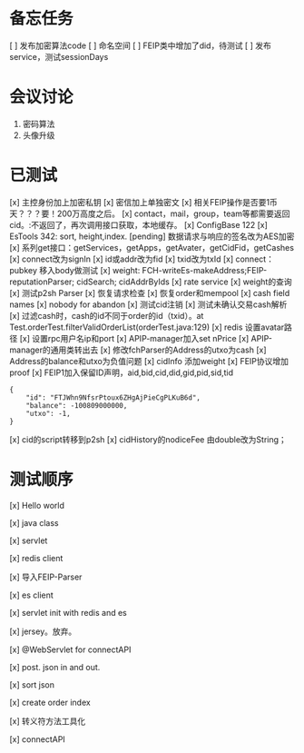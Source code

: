 # 备忘任务


[ ] 发布加密算法code
[ ] 命名空间
[ ] FEIP类中增加了did，待测试
[ ] 发布service，测试sessionDays


# 会议讨论
1. 密码算法
2. 头像升级
# 已测试
[x] 主控身份加上加密私钥
[x] 密信加上单独密文
[x] 相关FEIP操作是否要1币天？？？要！200万高度之后。
[x] contact，mail，group，team等都需要返回cid。:不返回了，再次调用接口获取，本地缓存。
[x] ConfigBase 122
[x] EsTools 342: sort, height,index.
[pending] 数据请求与响应的签名改为AES加密
[x] 系列get接口：getServices，getApps，getAvater，getCidFid，getCashes
[x] connect改为signIn
[x] id或addr改为fid
[x] txid改为txId
[x] connect：pubkey 移入body做测试
[x] weight: FCH-writeEs-makeAddress;FEIP-reputationParser; cidSearch; cidAddrByIds
[x] rate service
[x] weight的查询
[x] 测试p2sh Parser
[x] 恢复请求检查
[x] 恢复order和mempool
[x] cash field names
[x] nobody for abandon
[x] 测试cid注销
[x] 测试未确认交易cash解析
[x] 过滤cash时，cash的id不同于order的id（txid）。at Test.orderTest.filterValidOrderList(orderTest.java:129)
[x] redis 设置avatar路径
[x] 设置rpc用户名ip和port
[x] APIP-manager加入set nPrice
[x] APIP-manager的通用类转出去
[x] 修改fchParser的Address的utxo为cash
[x] Address的balance和utxo为负值问题
[x] cidInfo 添加weight
[x] FEIP协议增加proof
[x] FEIP1加入保留ID声明，aid,bid,cid,did,gid,pid,sid,tid
```
{
    "id": "FTJWhn9NfsrPtoux6ZHgAjPieCgPLKuB6d",
    "balance": -100809000000,
    "utxo": -1,
}
```
[x] cid的script转移到p2sh
[x] cidHistory的nodiceFee 由double改为String；
# 测试顺序

[x] Hello world

[x] java class

[x] servlet

[x] redis client

[x] 导入FEIP-Parser

[x] es client

[x] servlet init with redis and es

[x] jersey。放弃。

[x] @WebServlet for connectAPI

[x] post. json in and out.

[x] sort json

[x] create order index

[x] 转义符方法工具化

[x] connectAPI

